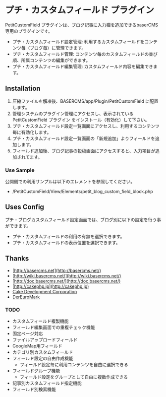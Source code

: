# プチ・カスタムフィールド プラグイン

PetitCustomField プラグインは、ブログ記事に入力欄を追加できるbaserCMS専用のプラグインです。

* プチ・カスタムフィールド設定管理: 利用するカスタムフィールドをコンテンツ毎（ブログ毎）に管理できます。
* プチ・カスタムフィールド管理: コンテンツ毎のカスタムフィールドの並び順、所属コンテンツの編集ができます。
* プチ・カスタムフィールド編集管理: カスタムフィールド内容を編集できます。


## Installation

1. 圧縮ファイルを解凍後、BASERCMS/app/Plugin/PetitCustomField に配置します。
2. 管理システムのプラグイン管理にアクセスし、表示されている PetitCustomField プラグイン をインストール（有効化）して下さい。
3. プチ・カスタムフィールド設定一覧画面にアクセスし、利用するコンテンツ毎に有効化します。
4. プチ・カスタムフィールド設定一覧画面の「新規追加」よりフィールドを追加します。
5. フィールド追加後、ブログ記事の投稿画面にアクセスすると、入力項目が追加されてます。


### Use Sample

公開側での利用サンプルは以下のエレメントを参照してください。

* /PetitCustomField/View/Elements/petit_blog_custom_field_block.php


## Uses Config

プチ・ブログカスタムフィールド設定画面では、ブログ別に以下の設定を行う事ができます。

* プチ・カスタムフィールドの利用の有無を選択できます。
* プチ・カスタムフィールドの表示位置を選択できます。


## Thanks ##

- [http://basercms.net](http://basercms.net/)
- [http://wiki.basercms.net/](http://wiki.basercms.net/)
- [http://doc.basercms.net/](http://doc.basercms.net/)
- [http://cakephp.jp](http://cakephp.jp)
- [Cake Development Corporation](http://cakedc.com)
- [DerEuroMark](http://www.dereuromark.de/)


### TODO

* カスタムフィールド複製機能
* フィールド編集画面での重複チェック機能
* 固定ページ対応
* ファイルアップロードフィールド
* GoogleMap用フィールド
* カテゴリ別カスタムフィールド
* フィールド設定の自由作成機能
  * フィールド設定毎に利用コンテンツを自由に選択できる
* フィールドグループ機能
  * フィールド設定をグループとして自由に複数作成できる
* 記事別カスタムフィールド指定機能
* フィールド別検索機能
